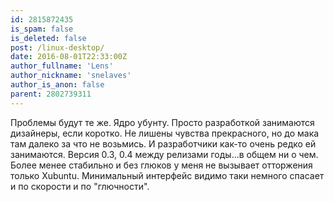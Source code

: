 ```yaml
---
id: 2815872435
is_spam: false
is_deleted: false
post: /linux-desktop/
date: 2016-08-01T22:33:00Z
author_fullname: 'Lens'
author_nickname: 'snelaves'
author_is_anon: false
parent: 2802739311
---
```


<p>Проблемы будут те же. Ядро убунту. Просто разработкой занимаются дизайнеры, если коротко. Не лишены чувства прекрасного, но до мака там далеко за что не возьмись. И разработчики как-то очень редко ей занимаются. Версия 0.3, 0.4 между релизами годы...в общем ни о чем. Более менее стабильно и без глюков у меня не вызывает отторжения только Xubuntu. Минимальный интерфейс видимо таки немного спасает и по скорости и по "глючности".</p>
